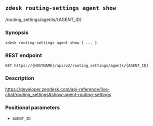 ## `zdesk routing-settings agent show`

/routing_settings/agents/{AGENT_ID}

### Synopsis

    zdesk routing-settings agent show [ ... ]

### REST endpoint

    GET https://{HOSTNAME}/api/v2/routing_settings/agents/{AGENT_ID}

### Description

https://developer.zendesk.com/api-reference/live-chat/routing_settings#show-agent-routing-settings

### Positional parameters

* `AGENT_ID`

